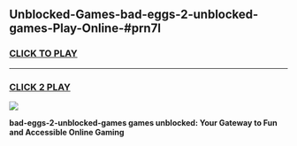 
## Unblocked-Games-bad-eggs-2-unblocked-games-Play-Online-#prn7l
<h3>
<a href="https://premium.freeplayer.one?title=bad-eggs-2-unblocked-games&ref=27F">CLICK TO PLAY</a></h3>
<hr>

<h3>
<a href="https://premium.freeplayer.one?title=bad-eggs-2-unblocked-games&ref=27F">CLICK 2 PLAY</a>
  
</h3>

<a href="https://premium.freeplayer.one?title=bad-eggs-2-unblocked-games&ref=27F"><img src="https://clearcache.store/games.png"></a>


**bad-eggs-2-unblocked-games games unblocked: Your Gateway to Fun and Accessible Online Gaming**
